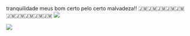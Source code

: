 tranquilidade meus bom certo pelo certo malvadeza!!
🇯🇲🇯🇲🇯🇲🇯🇲🇯🇲🇯🇲🇯🇲🇯🇲🇯🇲🇯🇲
![](https://media1.giphy.com/media/v1.Y2lkPTc5MGI3NjExdjlyMHRuZWVwM3N3aXU1bjRxNDEzb21xMmZrZmF6cnh2aDlpNzN5ZCZlcD12MV9pbnRlcm5hbF9naWZfYnlfaWQmY3Q9Zw/Y3qZ1blc7po083g0gg/giphy.webp)

![](https://media2.giphy.com/media/v1.Y2lkPTc5MGI3NjExMmowMXZucmp1MGFiaGlycmZudWcxeDk0ZHVscHduaTdicTEyMGUwbSZlcD12MV9pbnRlcm5hbF9naWZfYnlfaWQmY3Q9Zw/4a1BW6oEvxPhK/giphy.webp)











